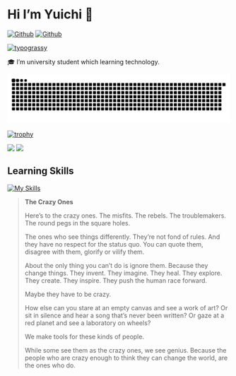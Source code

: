 # Hi I’m Yuichi 👋

[![Github](https://img.shields.io/badge/--FFFFFF?style=social&logo=github&label=Follow%20kawau1)](https://github.com/kawau1)
[![Github](https://img.shields.io/badge/--FFFFFF?style=social&logo=githubsponsors&label=Sponsor%20kawau1)](https://github.com/sponsors/kawau1)


<!--
**kawau1/kawau1** is a ✨ _special_ ✨ repository because its `README.md` (this file) appears on your GitHub profile.

Here are some ideas to get you started:

- 🔭 I’m currently working on ...
- 🌱 I’m currently learning ...
- 👯 I’m looking to collaborate on ...
- 🤔 I’m looking for help with ...
- 💬 Ask me about ...
- 📫 How to reach me: ...
- 😄 Pronouns: ...
- ⚡ Fun fact: ...
-->

[![typograssy](https://typograssy.deno.dev/api?text=Stay%20Hungry,%20Stay%20Foolish.&l1=36c5f0&l2=ecb22e&l3=2eb67d&l4=e01e5a&frame=ffffff&comment=)](https://github.com/kawarimidoll/typograssy)

🎓 I’m university student which learning technology.


<picture>
  <source media="(prefers-color-scheme: dark)" srcset="https://raw.githubusercontent.com/kawau1/kawau1/output/github-contribution-grid-snake-dark.svg">
  <source media="(prefers-color-scheme: light)" srcset="https://raw.githubusercontent.com/kawau1/kawau1/output/github-contribution-grid-snake.svg">
  <img alt="github contribution grid snake animation" src="https://raw.githubusercontent.com/kawau1/kawau1/output/github-contribution-grid-snake.svg">
</picture>


[![trophy](https://github-profile-trophy.vercel.app/?username=kawau1&column=-1&theme=buddhism)](https://github.com/ryo-ma/github-profile-trophy)


<picture>
  <source
    srcset="https://github-readme-stats.vercel.app/api?username=kawau1&show_icons=true&theme=dark"
    media="(prefers-color-scheme: dark)"
  />
  <source
    srcset="https://github-readme-stats.vercel.app/api?username=kawau1&show_icons=true&theme=light"
    media="(prefers-color-scheme: light), (preferred colour scheme: no preference)"
  />
  <img src="https://github-readme-stats.vercel.app/api?username=kawau1" />
</picture>


<picture>
  <source
    srcset="https://github-readme-stats.vercel.app/api/top-langs/?username=kawau1&layout=compact&theme=dark"
    media="(prefers-color-scheme: dark)"
  />
  <source
    srcset="https://github-readme-stats.vercel.app/api/top-langs/?username=kawau1&layout=compact&theme=light"
    media="(prefers-color-scheme: light), (preferred colour scheme: no preference)"
  />
  <img src="https://github-readme-stats.vercel.app/api?username=kawau1" />
</picture>


## Learning Skills
<!-- https://simpleicons.org/ -->
[![My Skills](https://skillicons.dev/icons?i=c,cpp,java,swift,python,ruby,rails,html,css,js,bootstrap,jquery,django,docker,wordpress,unity,raspberrypi,git,github,visualstudio,vscode,vim)](https://skillicons.dev)


> **The Crazy Ones**
>
> 
> Here’s to the crazy ones. The misfits. The rebels. The troublemakers. The round pegs in the square holes.
>
> The ones who see things differently. They’re not fond of rules. And they have no respect for the status quo. You can quote them, disagree with them, glorify or vilify them.
>
> About the only thing you can’t do is ignore them. Because they change things. They invent. They imagine. They heal. They explore. They create. They inspire. They push the human race forward.
>
> Maybe they have to be crazy.
>
> How else can you stare at an empty canvas and see a work of art? Or sit in silence and hear a song that’s never been written? Or gaze at a red planet and see a laboratory on wheels?
>
> We make tools for these kinds of people.
>
> While some see them as the crazy ones, we see genius. Because the people who are crazy enough to think they can change the world, are the ones who do.
